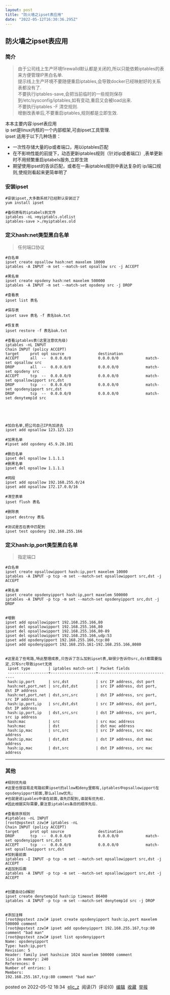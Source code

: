 ```yaml
---
layout: post
title: "防火墙之ipset表应用"
date: "2022-05-12T16:30:36.295Z"
---
```

防火墙之ipset表应用
------------

### 简介

> 由于公司线上生产环境firewalld默认都是关闭的,所以只能依赖iptables的表来方便管理IP黑白名单.  
> 提示线上生产环境不要随便重启iptables,会导致docker已经映射好的关系表都没有了.  
> 不要执行iptables-save,会把当前临时的一些规则保存到/etc/sysconfig/iptables,如有变动,重启又会被load出来.  
> 不要执行iptables -F 清空规则.  
> 增删改表单后,不要重启iptables,规则都是立即生效.

本本主要内容:ipset表应用  
ip set是linux内核的一个内部框架,可由ipset工具管理.  
ipset 适用于以下几种场景：

*   一次性存储大量的ip或者端口，用以iptables匹配
*   在不影响性能的前提下，动态更新iptables规则（针对ip或者端口）,表单更新时不用频繁重启iptabels服务,立即生效
*   期望使用ipset的告诉匹配，或者在一条iptables规则中表达复杂的 ip/端口规则,使规则看起来更简单明了

### 安装ipset

    #安装ipset,大多数系统7已经默认安装过了
    yum install ipset
    
    #备份原有的iptabels到文件
    iptables -nL >myiptabls.oldlist
    iptables-save >./myiptables.old
    

### 定义hash:net类型黑白名单

> 任何端口协议

    #白名单
    ipset create opsallow hash:net maxelem 10000
    iptables -A INPUT -m set --match-set opsallow src -j ACCEPT
    
    #黑名单
    ipset create opsdeny hash:net maxelem 500000
    iptables -A INPUT -m set --match-set opsdeny src -j DROP 
    
    #查看表
    ipset list 表名
    
    #保存表
    ipset save 表名 -f 表名bak.txt
    
    #恢复表
    ipset restore -f 表名bak.txt
    
    #查看iptables表(这里注意优先级)
    iptables -nL INPUT
    Chain INPUT (policy ACCEPT)
    target     prot opt source               destination
    ACCEPT     all  --  0.0.0.0/0            0.0.0.0/0            match-set opsallow src
    DROP       all  --  0.0.0.0/0            0.0.0.0/0            match-set opsdeny src
    ACCEPT     tcp  --  0.0.0.0/0            0.0.0.0/0            match-set opsallowipport src,dst
    DROP       tcp  --  0.0.0.0/0            0.0.0.0/0            match-set opsdenyipport src,dst
    DROP       tcp  --  0.0.0.0/0            0.0.0.0/0            match-set denytemp1d src
    
    
    
    

    #加白名单,把公司自己IP先加进去
    ipset add opsallow 123.123.123
    
    #加黑名单
    #ipset add opsdeny 45.9.20.101
    
    #删白名单
    ipset del opsallow 1.1.1.1
    #删黑名单
    ipset del opsallow 1.1.1.1
    
    #网段
    ipset add opsallow 192.168.255.0/24
    ipset add opsallow 172.17.0.0/16
    
    #清空表单
    ipset flush 表名
    
    #删除表
    ipset destroy 表名
    
    #测试是否在表中匹配到
    ipset test opsdeny 192.168.255.166
    
    

### 定义hash:ip,port类型黑白名单

> 指定端口

    #白名单
    ipset create opsallowipport hash:ip,port maxelem 10000
    iptables -A INPUT -p tcp -m set --match-set opsallowipport src,dst -j ACCEPT
    
    #黑名单
    ipset create opsdenyipport hash:ip,port maxelem 500000
    iptables -A INPUT -p tcp -m set --match-set opsdenyipport src,dst -j DROP 
    
    
    #增删
    ipset add opsallowipport 192.168.255.166,80
    ipset del opsallowipport 192.168.255.166,80
    ipset del opsallowipport 192.168.255.166,80-89
    ipset del opsallowipport 192.168.255.166,udp:53
    ipset add opsdenyipport 192.168.255.166,tcp:80
    ipset add opsdenyipport 192.168.255.161-192.168.255.166,8080
    
    
    #这里走了些弯路,特此整理成表,只告诉了怎么加到ipset表,缺很少告诉你src,dst都需要指定,只写src导致ipset无效
     ipset type        | iptables match-set | Packet fields
     ------------------+--------------------+---------------------------------
     hash:ip,port      | src,dst            | src IP address, dst port
     hash:net,port,net | src,dst,dst        | src IP address, dst port, dst IP address
     hash:net,port,net | dst,src,src        | dst IP address, src port, src IP address
     hash:ip,port,ip   | src,dst,dst        | src IP address, dst port, dst IP address
     hash:ip,port,ip   | dst,src,src        | dst IP address, src port, src ip address
     hash:mac          | src                | src mac address
     hash:mac          | dst                | dst mac address
     hash:ip,mac       | src,src            | src IP address, src mac address
     hash:ip,mac       | dst,dst            | dst IP address, dst mac address
     hash:ip,mac       | dst,src            | dst IP address, src mac address
    

* * *

### 其他

    
    #规则优先级
    #这里也很容易走弯路如果ipset的allow和deny里都有,iptables中opsallowipport在opsdenyipport前面,那么allow优先;
    #也就是说ipables中谁在前面,谁先匹配到,谁就有优先权.
    #因此根据实际需要,要注意iptables条目的顺序先后.
    
    #查看排序规则
    #iptables -nL INPUT
    [root@opstest zzw]# iptables -nL
    Chain INPUT (policy ACCEPT)
    target     prot opt source               destination
    DROP       tcp  --  0.0.0.0/0            0.0.0.0/0            match-set opsdenyipport src,dst
    ACCEPT     tcp  --  0.0.0.0/0            0.0.0.0/0            match-set opsallowipport src,dst
    #加到最前面
    iptables -I INPUT -p tcp -m set --match-set opsallowipport src,dst -j ACCEPT
    #追加到后面
    iptables -A INPUT -p tcp -m set --match-set opsallowipport src,dst -j ACCEPT
    

    #创建自动1d解封
    ipset create denytemp1d hash:ip timeout 86400
    iptables -A INPUT -p tcp -m set --match-set denytemp1d src -j DROP 
    

    #添加注释
    [root@opstest zzw]# ipset create opsdenyipport hash:ip,port maxelem 500000 comment
    [root@opstest zzw]# ipset add opsdenyipport 192.168.255.167,tcp:80 comment "bad man"
    [root@opstest zzw]# ipset list opsdenyipport
    Name: opsdenyipport
    Type: hash:ip,port
    Revision: 5
    Header: family inet hashsize 1024 maxelem 500000 comment
    Size in memory: 240
    References: 0
    Number of entries: 1
    Members:
    192.168.255.167,tcp:80 comment "bad man"
    
    
    

posted on 2022-05-12 18:34  [elic\_z](https://www.cnblogs.com/aizzw/)  阅读(7)  评论(0)  [编辑](https://i.cnblogs.com/EditPosts.aspx?postid=16263682)  [收藏](javascript:void(0))  [举报](javascript:void(0))